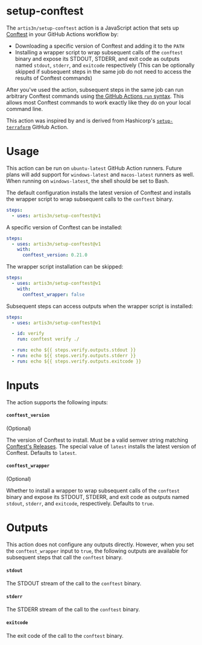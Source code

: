 # setup-conftest

The `artis3n/setup-conftest` action is a JavaScript action that sets up [Conftest](https://conftest.dev) in your GitHub Actions workflow by:
- Downloading a specific version of Conftest and adding it to the `PATH`
- Installing a wrapper script to wrap subsequent calls of the `conftest` binary and expose its STDOUT, STDERR, and exit code as outputs named `stdout`, `stderr`, and `exitcode` respectively (This can be optionally skipped if subsequent steps in the same job do not need to access the results of Conftest commands)

After you've used the action, subsequent steps in the same job can run arbitrary Conftest commands using [the GitHub Actions `run` syntax](https://help.github.com/en/actions/reference/workflow-syntax-for-github-actions#jobsjob_idstepsrun).
This allows most Conftest commands to work exactly like they do on your local command line.

This action was inspired by and is derived from Hashicorp's [`setup-terraform`](https://github.com/hashicorp/setup-terraform) GitHub Action.

# Usage

This action can be run on `ubuntu-latest` GitHub Action runners.
Future plans will add support for `windows-latest` and `macos-latest` runners as well.
When running on `windows-latest`, the shell should be set to Bash.

The default configuration installs the latest version of Conftest and installs the wrapper script to wrap subsequent calls to the `conftest` binary.

```yaml
steps:
  - uses: artis3n/setup-conftest@v1
```

A specific version of Conftest can be installed:

```yaml
steps:
  - uses: artis3n/setup-conftest@v1
    with:
      conftest_version: 0.21.0
```

The wrapper script installation can be skipped:

```yaml
steps:
  - uses: artis3n/setup-conftest@v1
    with:
      conftest_wrapper: false
```

Subsequent steps can access outputs when the wrapper script is installed:

```yaml
steps:
  - uses: artis3n/setup-conftest@v1

  - id: verify
    run: conftest verify ./

  - run: echo ${{ steps.verify.outputs.stdout }}
  - run: echo ${{ steps.verify.outputs.stderr }}
  - run: echo ${{ steps.verify.outputs.exitcode }}
```

# Inputs

The action supports the following inputs:

#### `conftest_version`

(Optional)

The version of Conftest to install.
Must be a valid semver string matching [Conftest's Releases](https://github.com/open-policy-agent/conftest/releases).
The special value of `latest` installs the latest version of Conftest.
Defaults to `latest`.

#### `conftest_wrapper`

(Optional)

Whether to install a wrapper to wrap subsequent calls of the `conftest` binary and expose its STDOUT, STDERR, and exit code as outputs named `stdout`, `stderr`, and `exitcode`, respectively.
Defaults to `true`.

# Outputs

This action does not configure any outputs directly.
However, when you set the `conftest_wrapper` input to `true`, the following outputs are available for subsequent steps that call the `conftest` binary.

#### `stdout`

The STDOUT stream of the call to the `conftest` binary.

#### `stderr`

The STDERR stream of the call to the `conftest` binary.

#### `exitcode`

The exit code of the call to the `conftest` binary.
